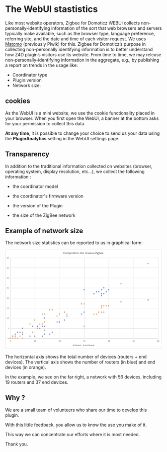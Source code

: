 # The WebUI stastistics

Like most website operators, Zigbee for Domoticz WEBUi collects non-personally-identifying information of the sort that web browsers and servers typically make available, such as the browser type, language preference, referring site, and the date and time of each visitor request. We uses [Matomo](https://fr.matomo.org) (previously Piwik) for this. Zigbee for Domoticz’s purpose in collecting non-personally identifying information is to better understand how Z4D plugin’s visitors use its website. From time to time, we may release non-personally-identifying information in the aggregate, e.g., by publishing a report on trends in the usage like:

* Coordinator type
* Plugin version
* Network size.


## cookies

As the WebUI is a mini website, we use the cookie functionality placed in your browser. When you first open the WebUI, a banner at the bottom asks for your permission to collect this data.

**At any time**, it is possible to change your choice to send us your data using the __PluginAnalytics__ setting in the WebUI settings page.


## Transparency

In addition to the traditional information collected on websites (browser, operating system, display resolution, etc...), we collect the following information :

* the coordinator model

* the coordinator's firmware version

* the version of the Plugin

* the size of the ZigBee network


## Example of network size

The network size statistics can be reported to us in graphical form:

![Exemple réseau](../fr-fr/Images/FR_Statistiques-reseau.png)

The horizontal axis shows the total number of devices (routers + end devices). The vertical axis shows the number of routers (in blue) and end devices (in orange).

In the example, we see on the far right, a network with 56 devices, including 19 routers and 37 end devices.


## Why ?

We are a small team of volunteers who share our time to develop this plugin.

With this little feedback, you allow us to know the use you make of it.

This way we can concentrate our efforts where it is most needed.

Thank you.
